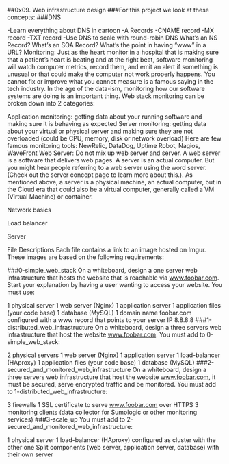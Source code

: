 ##0x09. Web infrastructure design
###For this project we look at these concepts:
###DNS

-Learn everything about DNS in cartoon
-A Records
-CNAME record
-MX record
-TXT record
-Use DNS to scale with round-robin DNS
What’s an NS Record?
What’s an SOA Record?
What’s the point in having “www” in a URL?
Monitoring: Just as the heart monitor in a hospital that is making sure that a patient’s heart is beating and at the right beat, software monitoring will watch computer metrics, record them, and emit an alert if something is unusual or that could make the computer not work properly happens.
You cannot fix or improve what you cannot measure is a famous saying in the tech industry. In the age of the data-ism, monitoring how our software systems are doing is an important thing.
Web stack monitoring can be broken down into 2 categories:

Application monitoring: getting data about your running software and making sure it is behaving as expected
Server monitoring: getting data about your virtual or physical server and making sure they are not overloaded (could be CPU, memory, disk or network overload)
Here are few famous monitoring tools: NewRelic, DataDog, Uptime Robot, Nagios, WaveFront
Web Server: Do not mix up web server and server. A web server is a software that delivers web pages. A server is an actual computer. But you might hear people referring to a web server using the word server. (Check out the server concept page to learn more about this.). As mentioned above, a server is a physical machine, an actual computer, but in the Cloud era that could also be a virtual computer, generally called a VM (Virtual Machine) or container.

Network basics

Load balancer

Server

File Descriptions
Each file contains a link to an image hosted on Imgur. These images are based on the following requirements:

###0-simple_web_stack
On a whiteboard, design a one server web infrastructure that hosts the website that is reachable via www.foobar.com. Start your explanation by having a user wanting to access your website.
You must use:

1 physical server
1 web server (Nginx)
1 application server
1 application files (your code base)
1 database (MySQL)
1 domain name foobar.com configured with a www record that points to your server IP 8.8.8.8
###1-distributed_web_infrastructure
On a whiteboard, design a three servers web infrastructure that host the website www.foobar.com.
You must add to 0-simple_web_stack:

2 physical servers
1 web server (Nginx)
1 application server
1 load-balancer (HAproxy)
1 application files (your code base)
1 database (MySQL)
###2-secured_and_monitored_web_infrastructure
On a whiteboard, design a three servers web infrastructure that host the website www.foobar.com, it must be secured, serve encrypted traffic and be monitored.
You must add to 1-distributed_web_infrastructure:

3 firewalls
1 SSL certificate to serve www.foobar.com over HTTPS
3 monitoring clients (data collector for Sumologic or other monitoring services)
###3-scale_up
You must add to 2-secured_and_monitored_web_infrastructure:

1 physical server
1 load-balancer (HAproxy) configured as cluster with the other one
Split components (web server, application server, database) with their own server
